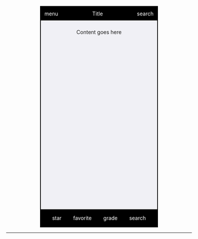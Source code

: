 <!-- Main container for the iPhone-like layout -->
<link rel="stylesheet" href="https://fonts.googleapis.com/css2?family=Material+Symbols+Outlined:opsz,wght,FILL,GRAD@20..48,100..700,0..1,-50..200" />

<div style="border: 2px solid black; width: 320px; height: 600px; position: relative; background-color: #f0f0f5; margin: 0 auto; box-sizing: border-box;">

  <!-- Top Navigation Bar -->
  <div style="background-color: #000; color: #fff; text-align: center; padding: 10px; box-sizing: border-box; display: flex; justify-content: space-between; align-items: center;">
     <span class="material-symbols-outlined">menu</span> <!-- Burger icon for menu -->
    <div>Title</div> <!-- Middle title -->
    <span class="material-symbols-outlined">search</span> <!-- Search icon -->
  </div>

  <!-- Middle Content (Takes over all available space except for nav bars) -->
  <div style="position: absolute; top: 50px; bottom: 65px; left: 0; right: 0; padding: 10px; text-align: center; overflow-y: auto;">
    <!-- Add your content here -->
    Content goes here
  </div>

  <!-- Bottom Navigation Bar -->
  <div style="position: absolute; bottom: 0; width: 100%; background-color: #000; color: #fff; text-align: center; padding: 15px; box-sizing: border-box; display: flex; justify-content: space-around; align-items: center;">
    <span class="material-symbols-outlined">star</span> <!-- Star icon -->
    <span class="material-symbols-outlined">favorite</span> <!-- Heart icon -->
    <span class="material-symbols-outlined">grade</span> <!-- Grade icon -->
    <span class="material-symbols-outlined">search</span> <!-- Search icon -->
  </div>
</div>

---
